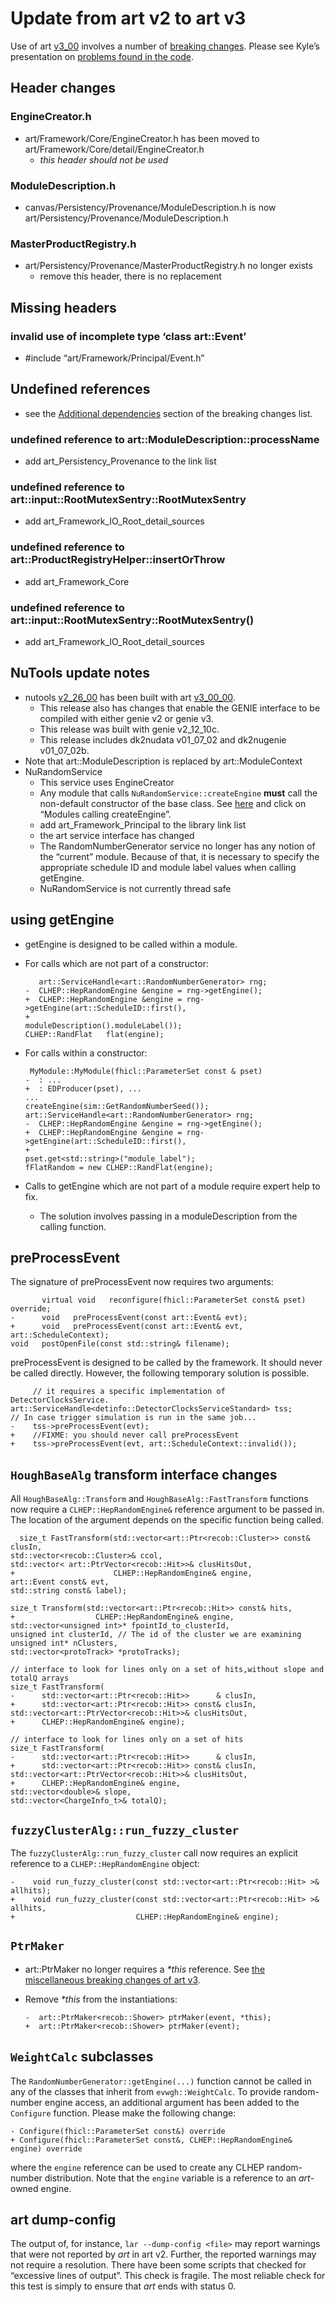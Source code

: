 Update from art v2 to art v3
==============================================================

Use of art [v3_00](https://cdcvs.fnal.gov/redmine/projects/art/wiki/Series_300) involves a number of [breaking changes](https://cdcvs.fnal.gov/redmine/projects/art/wiki/300_breaking_changes).
Please see Kyle’s presentation on [problems found in the code](https://indico.fnal.gov/event/18618/contribution/5/material/slides/0.pdf).

Header changes
----------------------------------

### EngineCreator.h

-   art/Framework/Core/EngineCreator.h has been moved to art/Framework/Core/detail/EngineCreator.h
    -   *this header should not be used*

### ModuleDescription.h

-   canvas/Persistency/Provenance/ModuleDescription.h is now art/Persistency/Provenance/ModuleDescription.h

### MasterProductRegistry.h

-   art/Persistency/Provenance/MasterProductRegistry.h no longer exists
    -   remove this header, there is no replacement

Missing headers
------------------------------------

### invalid use of incomplete type ‘class art::Event’

-   \#include “art/Framework/Principal/Event.h”

Undefined references
----------------------------------------------

-   see the [Additional dependencies](https://cdcvs.fnal.gov/redmine/projects/art/wiki/300_breaking_changes#Miscellaneous-changes) section of the breaking changes list.

### undefined reference to art::ModuleDescription::processName

-   add art_Persistency_Provenance to the link list

### undefined reference to art::input::RootMutexSentry::RootMutexSentry

-   add art_Framework_IO_Root_detail_sources

### undefined reference to art::ProductRegistryHelper::insertOrThrow

-   add art_Framework_Core

### undefined reference to art::input::RootMutexSentry::RootMutexSentry()

-   add art_Framework_IO_Root_detail_sources

NuTools update notes
----------------------------------------------

-   nutools [v2_26_00](https://cdcvs.fnal.gov/redmine/projects/nutools/wiki/NuTools_Release_Notes#nutools-v2_26_00-9272018) has been built with art [v3_00_00](https://cdcvs.fnal.gov/redmine/projects/art/wiki/Release_Notes_30000).
    -   This release also has changes that enable the GENIE interface to be compiled with either genie v2 or genie v3.
    -   This release was built with genie v2_12_10c.
    -   This release includes dk2nudata v01_07_02 and dk2nugenie v01_07_02b.
-   Note that art::ModuleDescription is replaced by art::ModuleContext
-   NuRandomService
    -   This service uses EngineCreator
    -   Any module that calls `NuRandomService::createEngine` **must** call the non-default constructor of the base class. See [here](https://cdcvs.fnal.gov/redmine/projects/art/wiki/300_breaking_changes#Changes-to-modules) and click on “Modules calling createEngine”.
    -   add art_Framework_Principal to the library link list
    -   the art service interface has changed
    -   The RandomNumberGenerator service no longer has any notion of the “current” module. Because of that, it is necessary to specify the appropriate schedule ID and module label values when calling getEngine.
    -   NuRandomService is not currently thread safe

using getEngine
------------------------------------

-   getEngine is designed to be called within a module.
-   For calls which are not part of a constructor:

           art::ServiceHandle<art::RandomNumberGenerator> rng;
        -  CLHEP::HepRandomEngine &engine = rng->getEngine();
        +  CLHEP::HepRandomEngine &engine = rng->getEngine(art::ScheduleID::first(),
        +                                                  moduleDescription().moduleLabel());
        CLHEP::RandFlat   flat(engine);

-   For calls within a constructor:

         MyModule::MyModule(fhicl::ParameterSet const & pset)
        -  : ...
        +  : EDProducer(pset), ...
        ...
        createEngine(sim::GetRandomNumberSeed());
        art::ServiceHandle<art::RandomNumberGenerator> rng;
        -  CLHEP::HepRandomEngine &engine = rng->getEngine();
        +  CLHEP::HepRandomEngine &engine = rng->getEngine(art::ScheduleID::first(),
        +                                                  pset.get<std::string>("module_label");
        fFlatRandom = new CLHEP::RandFlat(engine);

-   Calls to getEngine which are not part of a module require expert help to fix.
    -   The solution involves passing in a moduleDescription from the calling function.

preProcessEvent
------------------------------------

The signature of preProcessEvent now requires two arguments:

           virtual void   reconfigure(fhicl::ParameterSet const& pset) override;
    -      void   preProcessEvent(const art::Event& evt);
    +      void   preProcessEvent(const art::Event& evt, art::ScheduleContext);
    void   postOpenFile(const std::string& filename);

preProcessEvent is designed to be called by the framework. It should never be called directly. However, the following temporary solution is possible.

         // it requires a specific implementation of DetectorClocksService.
    art::ServiceHandle<detinfo::DetectorClocksServiceStandard> tss;
    // In case trigger simulation is run in the same job...
    -    tss->preProcessEvent(evt);
    +    //FIXME: you should never call preProcessEvent
    +    tss->preProcessEvent(evt, art::ScheduleContext::invalid());

`HoughBaseAlg` transform interface changes
----------------------------------------------------------------------------------------

All `HoughBaseAlg::Transform` and `HoughBaseAlg::FastTransform` functions now require a `CLHEP::HepRandomEngine&` reference argument to be passed in. The location of the argument depends on the specific function being called.

      size_t FastTransform(std::vector<art::Ptr<recob::Cluster>> const& clusIn,
    std::vector<recob::Cluster>& ccol,  
    std::vector< art::PtrVector<recob::Hit>>& clusHitsOut,
    +                      CLHEP::HepRandomEngine& engine,
    art::Event const& evt,
    std::string const& label);

    size_t Transform(std::vector<art::Ptr<recob::Hit>> const& hits,
    +                  CLHEP::HepRandomEngine& engine,
    std::vector<unsigned int>* fpointId_to_clusterId,
    unsigned int clusterId, // The id of the cluster we are examining
    unsigned int* nClusters,
    std::vector<protoTrack> *protoTracks);

    // interface to look for lines only on a set of hits,without slope and totalQ arrays
    size_t FastTransform(
    -      std::vector<art::Ptr<recob::Hit>>      & clusIn,
    +      std::vector<art::Ptr<recob::Hit>> const& clusIn,
    std::vector<art::PtrVector<recob::Hit>>& clusHitsOut,
    +      CLHEP::HepRandomEngine& engine);

    // interface to look for lines only on a set of hits
    size_t FastTransform(
    -      std::vector<art::Ptr<recob::Hit>>      & clusIn,
    +      std::vector<art::Ptr<recob::Hit>> const& clusIn,
    std::vector<art::PtrVector<recob::Hit>>& clusHitsOut,
    +      CLHEP::HepRandomEngine& engine,
    std::vector<double>& slope,
    std::vector<ChargeInfo_t>& totalQ);

`fuzzyClusterAlg::run_fuzzy_cluster`
--------------------------------------------------------------------------

The `fuzzyClusterAlg::run_fuzzy_cluster` call now requires an explicit reference to a `CLHEP::HepRandomEngine` object:

    -    void run_fuzzy_cluster(const std::vector<art::Ptr<recob::Hit> >& allhits);
    +    void run_fuzzy_cluster(const std::vector<art::Ptr<recob::Hit> >& allhits,
    +                           CLHEP::HepRandomEngine& engine);

`PtrMaker`
------------------------

-   art::PtrMaker no longer requires a *\*this* reference. See [the miscellaneous breaking changes of art v3](https://cdcvs.fnal.gov/redmine/projects/art/wiki/300_breaking_changes#Miscellaneous-changes).
-   Remove *\*this* from the instantiations:

        -  art::PtrMaker<recob::Shower> ptrMaker(event, *this);
        +  art::PtrMaker<recob::Shower> ptrMaker(event);

`WeightCalc` subclasses
--------------------------------------------------

The `RandomNumberGenerator::getEngine(...)` function cannot be called in any of the classes that inherit from `evwgh::WeightCalc`. To provide random-number engine access, an additional argument has been added to the `Configure` function. Please make the following change:

    - Configure(fhicl::ParameterSet const&) override
    + Configure(fhicl::ParameterSet const&, CLHEP::HepRandomEngine& engine) override

where the `engine` reference can be used to create any CLHEP random-number distribution. Note that the `engine` variable is a reference to an *art*-owned engine.

art dump-config
------------------------------------

The output of, for instance, `lar --dump-config <file>` may report warnings that were not reported by *art* in art v2. Further, the reported warnings may not require a resolution. There have been some scripts that checked for “excessive lines of output”. This check is fragile. The most reliable check for this test is simply to ensure that *art* ends with status 0.
